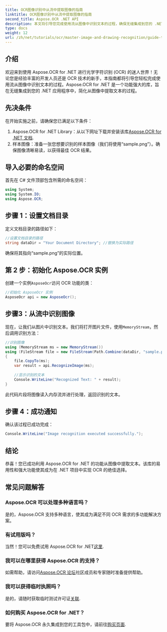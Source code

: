 ```yaml
---
title: OCR图像识别中从流中提取图像的指南
linktitle: OCR图像识别中从流中提取图像的指南
second_title: Aspose.OCR .NET API
description: 本文将引导您完成使用流从图像中识别文本的过程，确保无缝集成到您的 .NET 应用程序中。非常适合所有技能水平的开发人员。
type: docs
weight: 12
url: /zh/net/tutorials/ocr/master-image-and-drawing-recognition/guide-to-image-from-stream/
---
```

## 介绍

欢迎来到使用 Aspose.OCR for .NET 进行光学字符识别 (OCR) 的迷人世界！无论您是经验丰富的开发人员还是 OCR 技术的新手，本指南都将引导您轻松完成使用流从图像中识别文本的过程。Aspose.OCR for .NET 是一个功能强大的库，旨在无缝集成到您的 .NET 应用程序中，简化从图像中提取文本的过程。

## 先决条件

在开始实施之前，请确保您已满足以下条件：

1.  Aspose.OCR for .NET Library：从以下网址下载并安装该库[Aspose.OCR for .NET 文档](https://reference.aspose.com/ocr/net/).
2. 样本图像：准备一张您想要识别的样本图像（我们将使用“sample.png”）。确保图像清晰易读，以获得最佳 OCR 结果。

## 导入必要的命名空间

首先在 C# 文件顶部包含所需的命名空间：

```csharp
using System;
using System.IO;
using Aspose.OCR;
```

## 步骤 1：设置文档目录

定义文档目录的路径如下：

```csharp
//设置文档目录的路径
string dataDir = "Your Document Directory"; //替换为实际路径
```

确保将其指向“sample.png”的实际位置。

## 第 2 步：初始化 Aspose.OCR 实例

创建一个实例`AsposeOcr`访问 OCR 功能的类：

```csharp
//初始化 AsposeOcr 实例
AsposeOcr api = new AsposeOcr();
```

## 步骤3：从流中识别图像

现在，让我们从图片中识别文本。我们将打开图片文件，使用`MemoryStream`，然后调用识别方法：

```csharp
//识别图像
using (MemoryStream ms = new MemoryStream())
using (FileStream file = new FileStream(Path.Combine(dataDir, "sample.png"), FileMode.Open, FileAccess.Read))
{
    file.CopyTo(ms);
    var result = api.RecognizeImage(ms);
    
    //显示识别的文本
    Console.WriteLine("Recognized Text: " + result);
}
```

此代码片段将图像读入内存流并进行处理，返回识别的文本。

## 步骤 4：成功通知

确认该过程已成功完成：

```csharp
Console.WriteLine("Image recognition executed successfully.");
```

## 结论

恭喜！您已成功利用 Aspose.OCR for .NET 的功能从图像中提取文本。该库的易用性和强大功能使其成为在 .NET 项目中实现 OCR 的绝佳选择。

## 常见问题解答

### Aspose.OCR 可以处理多种语言吗？

是的，Aspose.OCR 支持多种语言，使其成为满足不同 OCR 需求的多功能解决方案。

### 有试用版吗？

当然！您可以免费试用 Aspose.OCR for .NET[这里](https://releases.aspose.com/).

### 我可以在哪里获得 Aspose.OCR 的支持？

如需帮助，请访问[Aspose.OCR 论坛](https://forum.aspose.com/c/ocr/16)社区成员和专家随时准备提供帮助。

### 我可以获得临时执照吗？

是的，请随时获取临时测试许可证[关联](https://purchase.conholdate.com/temporary-license/).

### 如何购买 Aspose.OCR for .NET？

要将 Aspose.OCR 永久集成到您的工具包中，请前往[购买页面](https://purchase.conholdate.com/buy).